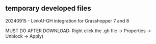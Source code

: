 ## temporary developed files

20240915 - LinkAI-GH integration for Grasshopper 7 and 8

MUST DO AFTER DOWNLOAD: Right click the .gh file -> Properties -> Unblock -> Apply)
